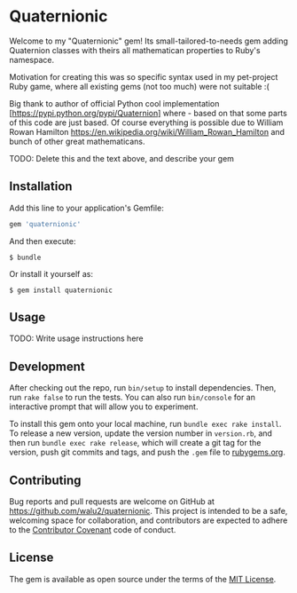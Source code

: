 # Quaternionic

Welcome to my "Quaternionic" gem!
Its small-tailored-to-needs gem adding Quaternion classes with theirs all mathematican properties to Ruby's namespace.

Motivation for creating this was so specific syntax used in my pet-project Ruby game, where all existing gems (not too much) were not suitable :(

Big thank to author of official Python cool implementation [https://pypi.python.org/pypi/Quaternion] where - based on that some parts of this code are just based.
Of course everything is possible due to William Rowan Hamilton https://en.wikipedia.org/wiki/William_Rowan_Hamilton and bunch of other great mathematicans.


TODO: Delete this and the text above, and describe your gem

## Installation

Add this line to your application's Gemfile:

```ruby
gem 'quaternionic'
```

And then execute:

    $ bundle

Or install it yourself as:

    $ gem install quaternionic

## Usage

TODO: Write usage instructions here

## Development

After checking out the repo, run `bin/setup` to install dependencies. Then, run `rake false` to run the tests. You can also run `bin/console` for an interactive prompt that will allow you to experiment.

To install this gem onto your local machine, run `bundle exec rake install`. To release a new version, update the version number in `version.rb`, and then run `bundle exec rake release`, which will create a git tag for the version, push git commits and tags, and push the `.gem` file to [rubygems.org](https://rubygems.org).

## Contributing

Bug reports and pull requests are welcome on GitHub at https://github.com/walu2/quaternionic. This project is intended to be a safe, welcoming space for collaboration, and contributors are expected to adhere to the [Contributor Covenant](contributor-covenant.org) code of conduct.


## License

The gem is available as open source under the terms of the [MIT License](http://opensource.org/licenses/MIT).

